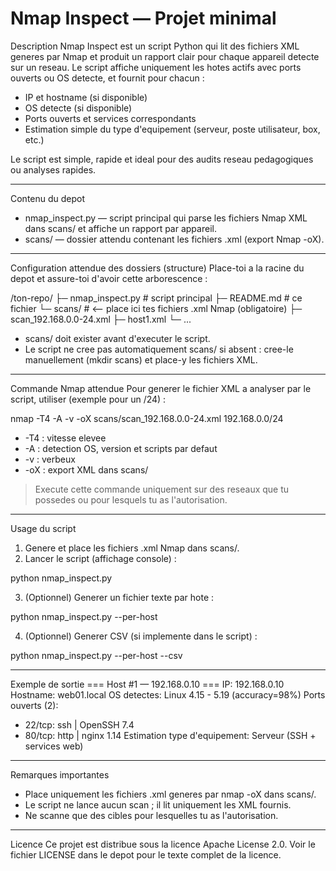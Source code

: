 # Nmap Inspect — Projet minimal

Description
Nmap Inspect est un script Python qui lit des fichiers XML generes par Nmap et produit un rapport clair pour chaque appareil detecte sur un reseau.
Le script affiche uniquement les hotes actifs avec ports ouverts ou OS detecte, et fournit pour chacun :

- IP et hostname (si disponible)
- OS detecte (si disponible)
- Ports ouverts et services correspondants
- Estimation simple du type d'equipement (serveur, poste utilisateur, box, etc.)

Le script est simple, rapide et ideal pour des audits reseau pedagogiques ou analyses rapides.

---

Contenu du depot
- nmap_inspect.py — script principal qui parse les fichiers Nmap XML dans scans/ et affiche un rapport par appareil.
- scans/ — dossier attendu contenant les fichiers .xml (export Nmap -oX).

---

Configuration attendue des dossiers (structure)
Place-toi a la racine du depot et assure-toi d'avoir cette arborescence :

/ton-repo/
├─ nmap_inspect.py        # script principal
├─ README.md              # ce fichier
└─ scans/                 # <-- place ici tes fichiers .xml Nmap (obligatoire)
    ├─ scan_192.168.0.0-24.xml
    ├─ host1.xml
    └─ ...
- scans/ doit exister avant d'executer le script.
- Le script ne cree pas automatiquement scans/ si absent : cree-le manuellement (mkdir scans) et place-y les fichiers XML.

---

Commande Nmap attendue
Pour generer le fichier XML a analyser par le script, utiliser (exemple pour un /24) :

nmap -T4 -A -v -oX scans/scan_192.168.0.0-24.xml 192.168.0.0/24

- -T4 : vitesse elevee
- -A  : detection OS, version et scripts par defaut
- -v  : verbeux
- -oX : export XML dans scans/

> Execute cette commande uniquement sur des reseaux que tu possedes ou pour lesquels tu as l'autorisation.

---

Usage du script

1. Genere et place les fichiers .xml Nmap dans scans/.
2. Lancer le script (affichage console) :

python nmap_inspect.py

3. (Optionnel) Generer un fichier texte par hote :

python nmap_inspect.py --per-host

4. (Optionnel) Generer CSV (si implemente dans le script) :

python nmap_inspect.py --per-host --csv

---

Exemple de sortie
=== Host #1 — 192.168.0.10 ===
IP: 192.168.0.10    Hostname: web01.local
OS detectes: Linux 4.15 - 5.19 (accuracy=98%)
Ports ouverts (2):
  - 22/tcp: ssh  | OpenSSH 7.4
  - 80/tcp: http  | nginx 1.14
Estimation type d'equipement: Serveur (SSH + services web)

---

Remarques importantes
- Place uniquement les fichiers .xml generes par nmap -oX dans scans/.
- Le script ne lance aucun scan ; il lit uniquement les XML fournis.
- Ne scanne que des cibles pour lesquelles tu as l'autorisation.

---

Licence
Ce projet est distribue sous la licence Apache License 2.0.
Voir le fichier LICENSE dans le depot pour le texte complet de la licence.

